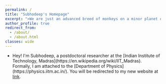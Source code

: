 ```yaml
---
permalink: /
title: "Subhodeep's Homepage"
excerpt: ">We are just an advanced breed of monkeys on a minor planet of a very average star. But we can understand the universe. That makes us something very special. <br/> -- Stephen Hawking (Der Spiegel, 16 Oct 1988)"
author_profile: true
redirect_from:
  - /about/
  - /about.html
classes: wide
---
```


<ul>
<li>
Hey! I'm Subhodeep, a postdoctoral researcher at the [Indian Institute of Technology, Madras](https://en.wikipedia.org/wiki/IIT_Madras). Formally, I am attached to the [Department of Physics](https://physics.iitm.ac.in/).
You will be redirected to my new website at <a href="https://subhodeeps.vercel.app/">link</a>.</li>
</ul>

<script>
    setTimeout(function(){
        window.location.href = 'https://subhodeeps.vercel.app/';
    }, 5);  // Redirects after 5 seconds
</script>

